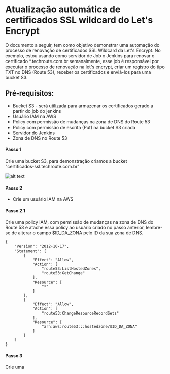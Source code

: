 # Atualização automática de certificados SSL wildcard do Let's Encrypt #

O documento a seguir, tem como objetivo demonstrar uma automação do processo de renovação de certificados SSL Wildcard da Let's Encrypt. No exemplo, estou usando como servidor de Job o Jenkins para renovar o certificado *.techroute.com.br semanalmente, esse job é responsável por executar o processo de renovação na let's encrypt, criar um registro do tipo TXT no DNS (Route 53), receber os certificados e enviá-los para uma bucket S3.

## Pré-requisitos:

* Bucket S3 - será utilizada para armazenar os certificados gerado a partir do job do jenkins
* Usuário IAM na AWS
* Policy com permissão de mudanças na zona de DNS do Route 53 
* Policy com permissão de escrita (Put) na bucket S3 criada
* Servidor do Jenkins
* Zona de DNS no Route 53

#### Passo 1
Crie uma bucket S3, para demonstração criamos a bucket<br> "certificados-ssl.techroute.com.br"

![alt text](https://s3.amazonaws.com/imagens.techroute.com.br/certificado-1.png)

#### Passo 2
- Crie um usuário IAM na AWS
#### Passo 2.1
Crie uma policy IAM, com permissão de mudanças na zona de DNS do Route 53 e atache essa policy ao usuário criado no passo anterior, lembre-se de alterar o campo $ID_DA_ZONA pelo ID da sua zona de DNS.
```shell
{
    "Version": "2012-10-17",
    "Statement": [
        {
            "Effect": "Allow",
            "Action": [
                "route53:ListHostedZones",
                "route53:GetChange"
            ],
            "Resource": [
                "*"
            ]
        },
        {
            "Effect": "Allow",
            "Action": [
                "route53:ChangeResourceRecordSets"
            ],
            "Resource": [
                "arn:aws:route53:::hostedzone/$ID_DA_ZONA"
            ]
        }
    ]
}
```
#### Passo 3
Crie uma 
```shell